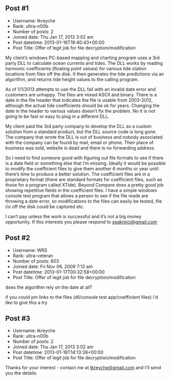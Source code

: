 ## Post #1
- Username: tkreyche
- Rank: ultra-n00b
- Number of posts: 2
- Joined date: Thu Jan 17, 2013 3:02 am
- Post datetime: 2013-01-16T19:40:43+00:00
- Post Title: Offer of legit job for file decryption/modification

My client’s windows PC-based mapping and charting program uses a 3rd party DLL to calculate ocean currents and tides. The DLL works by reading harmonic coefficients (floating point values) for various tide station locations from files off the disk. It then generates the tide predictions via an algorithm, and returns tide height values to the calling program. 

As of 1/1/2013 attempts to use the DLL fail with an invalid date error and customers are unhappy. The files are mixed ASCII and binary. There is a date in the file header that indicates the file is usable from 2003-2012, although the actual tide coefficients should be ok for years. Changing the date in the header to various values doesn’t fix the problem. No it is not going to be fast or easy to plug in a different DLL.

My client paid the 3rd party company to develop the DLL as a custom solution from a standard product, but the DLL source code is long gone. The company that wrote the DLL is out of business and nobody associated with the company can be found by mail, email or phone. Their place of business was sold, website is dead and there is no forwarding address.

So I need to find someone good with figuring out file formats to see if there is a date field or something else that I’m missing. Ideally it would be possible to modify the coefficient files to give them another 6 months or year until there’s time to produce a better solution. The coefficient files are in a proprietary format (there are standard formats for coefficient files, such as those for a program called XTide). Beyond Compare does a pretty good job showing repetitive fields in the coefficient files. I have a simple windows console test program that allows a person to see if the file reads are throwing a date error, so modifications to the files can easily be tested, file i/o off the disk could be captured etc.

I can’t pay unless the work is successful and it’s not a big money opportunity. If this interests you please respond to [seakrejci@gmail.com](mailto:seakrejci@gmail.com)
## Post #2
- Username: WRS
- Rank: ultra-veteran
- Number of posts: 603
- Joined date: Fri Nov 06, 2009 7:13 am
- Post datetime: 2013-01-17T00:32:58+00:00
- Post Title: Offer of legit job for file decryption/modification

does the algorithm rely on the date at all? 

if you could pm links to the files (dll/console test app/coefficient files) i'd like to give this a try
## Post #3
- Username: tkreyche
- Rank: ultra-n00b
- Number of posts: 2
- Joined date: Thu Jan 17, 2013 3:02 am
- Post datetime: 2013-01-18T14:13:38+00:00
- Post Title: Offer of legit job for file decryption/modification

Thanks for your interest - contact me at [tkreyche@gmail.com](mailto:tkreyche@gmail.com) and I'll send you the details.
